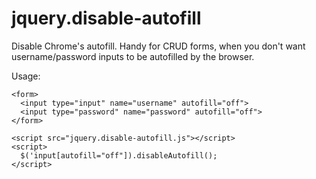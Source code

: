 # jquery.disable-autofill
Disable Chrome's autofill. Handy for CRUD forms, when you don't want username/password inputs to be autofilled by the browser.

Usage:
```
<form>
  <input type="input" name="username" autofill="off">
  <input type="password" name="password" autofill="off">
</form>

<script src="jquery.disable-autofill.js"></script>
<script>
  $('input[autofill="off"]).disableAutofill();
</script>
```
